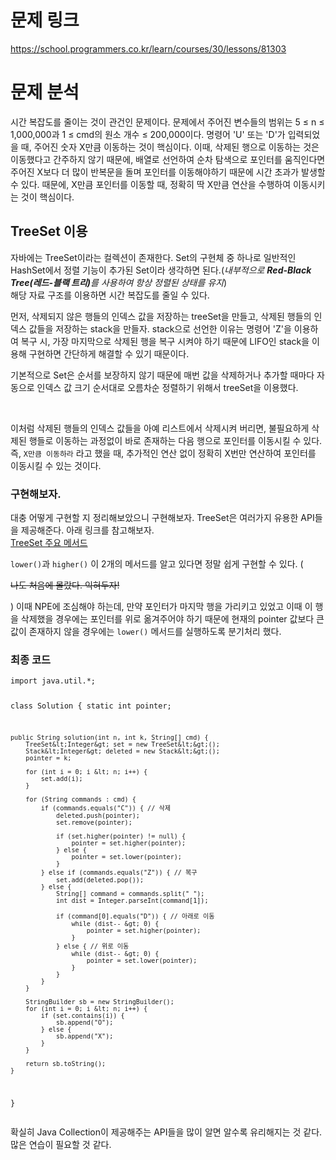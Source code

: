 <h1>문제 링크</h1>
<p><a href="https://school.programmers.co.kr/learn/courses/30/lessons/81303">https://school.programmers.co.kr/learn/courses/30/lessons/81303</a></p>
<h1>문제 분석</h1>
<p>시간 복잡도를 줄이는 것이 관건인 문제이다. 문제에서 주어진 변수들의 범위는 5 &le; n &le; 1,000,000과 1 &le; cmd의 원소 개수 &le; 200,000이다. 명령어 'U' 또는 'D'가 입력되었을 때, 주어진 숫자 X만큼 이동하는 것이 핵심이다. 이때, 삭제된 행으로 이동하는 것은 이동했다고 간주하지 않기 때문에, 배열로 선언하여 순차 탐색으로 포인터를 움직인다면 주어진 X보다 더 많이 반복문을 돌며 포인터를 이동해야하기 때문에 시간 초과가 발생할 수 있다. 때문에, X만큼 포인터를 이동할 때, 정확히 딱 X만큼 연산을 수행하여 이동시키는 것이 핵심이다.</p>
<h2>TreeSet 이용</h2>
<p>자바에는 TreeSet이라는 컬렉션이 존재한다. Set의 구현체 중 하나로 일반적인 HashSet에서 정렬 기능이 추가된 Set이라 생각하면 된다.(<i>내부적으로 <b>Red-Black Tree(레드-블랙 트리)</b>를 사용하여 항상 정렬된 상태를 유지</i>)<br />해당 자료 구조를 이용하면 시간 복잡도를 줄일 수 있다.</p>
<p>먼저, 삭제되지 않은 행들의 인덱스 값을 저장하는 treeSet을 만들고, 삭제된 행들의 인덱스 값들을 저장하는 stack을 만들자. stack으로 선언한 이유는 명령어 'Z'을 이용하여 복구 시, 가장 마지막으로 삭제된 행을 복구 시켜야 하기 때문에 LIFO인 stack을 이용해 구현하면 간단하게 해결할 수 있기 때문이다.</p>
<p>기본적으로 Set은 순서를 보장하지 않기 때문에 매번 값을 삭제하거나 추가할 때마다 자동으로 인덱스 값 크기 순서대로 오름차순 정렬하기 위해서 treeSet을 이용했다.</p>
<p><img alt="" src="https://velog.velcdn.com/images/yeoni_/post/988e9656-97e7-401a-ac3f-f7217f965831/image.png" /></p>
<p><br />이처럼 삭제된 행들의 인덱스 값들을 아예 리스트에서 삭제시켜 버리면, 불필요하게 삭제된 행들로 이동하는 과정없이 바로 존재하는 다음 행으로 포인터를 이동시킬 수 있다. 즉, <code>X만큼 이동하라</code> 라고 했을 때, 추가적인 연산 없이 정확히 X번만 연산하여 포인터를 이동시킬 수 있는 것이다.</p>
<h3>구현해보자.</h3>
<p>대충 어떻게 구현할 지 정리해보았으니 구현해보자. TreeSet은 여러가지 유용한 API들을 제공해준다. 아래 링크를 참고해보자.<br /><a href="https://codevang.tistory.com/137">TreeSet 주요 메서드</a></p>
<p><code>lower()</code>과 <code>higher()</code> 이 2개의 메서드를 알고 있다면 정말 쉽게 구현할 수 있다. (</p>
<p><del>나도 처음에 몰랐다. 익혀두자!</del></p>
<p>) 이때 NPE에 조심해야 하는데, 만약 포인터가 마지막 행을 가리키고 있었고 이때 이 행을 삭제했을 경우에는 포인터를 위로 옮겨주어야 하기 때문에 현재의 pointer 값보다 큰 값이 존재하지 않을 경우에는 <code>lower()</code> 메서드를 실행하도록 분기처리 했다.</p>
<h3>최종 코드</h3>
<pre class="processing"><code>import java.util.*;

class Solution {
    static int pointer;

    public String solution(int n, int k, String[] cmd) {
        TreeSet&lt;Integer&gt; set = new TreeSet&lt;&gt;();
        Stack&lt;Integer&gt; deleted = new Stack&lt;&gt;();
        pointer = k;

        for (int i = 0; i &lt; n; i++) {
            set.add(i);
        }

        for (String commands : cmd) {
            if (commands.equals("C")) { // 삭제
                deleted.push(pointer); 
                set.remove(pointer);

                if (set.higher(pointer) != null) { 
                    pointer = set.higher(pointer); 
                } else {
                    pointer = set.lower(pointer); 
                }
            } else if (commands.equals("Z")) { // 복구
                set.add(deleted.pop());
            } else {
                String[] command = commands.split(" ");
                int dist = Integer.parseInt(command[1]);

                if (command[0].equals("D")) { // 아래로 이동
                    while (dist-- &gt; 0) {
                        pointer = set.higher(pointer);
                    }
                } else { // 위로 이동
                    while (dist-- &gt; 0) {
                        pointer = set.lower(pointer);
                    }
                }
            }
        }

        StringBuilder sb = new StringBuilder();
        for (int i = 0; i &lt; n; i++) {
            if (set.contains(i)) {
                sb.append("O");
            } else {
                sb.append("X");
            }
        }

        return sb.toString();
    }
}</code></pre>
<p>확실히 Java Collection이 제공해주는 API들을 많이 알면 알수록 유리해지는 것 같다. 많은 연습이 필요할 것 같다.</p>